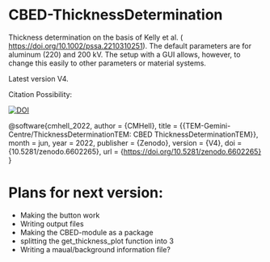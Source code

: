 # CBED-ThicknessDetermination
Thickness determination on the basis of Kelly et al. ( https://doi.org/10.1002/pssa.2210310251). The default parameters are for aluminum (220) and 200 kV. The setup with a GUI allows, however, to change this easily to other parameters or material systems.


Latest version V4.

Citation Possibility:

[![DOI](https://zenodo.org/badge/340407140.svg)](https://zenodo.org/badge/latestdoi/340407140)


@software{cmhell_2022,
  author       = {CMHell},
  title        = {{TEM-Gemini-Centre/ThicknessDeterminationTEM: CBED 
                   ThicknessDeterminationTEM}},
  month        = jun,
  year         = 2022,
  publisher    = {Zenodo},
  version      = {V4},
  doi          = {10.5281/zenodo.6602265},
  url          = {https://doi.org/10.5281/zenodo.6602265}
}


# Plans for next version:
- Making the button work
- Writing output files
- Making the CBED-module as a package
- splitting the get_thickness_plot function into 3
- Writing a maual/background information file?
